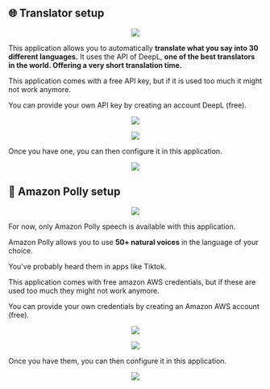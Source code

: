 ## 🌐 Translator setup

<p align="center">
  <img src="./resources/deepl.png">
</p>

This application allows you to automatically **translate what you say into 30 different languages.** It uses the API of DeepL, **one of the best translators in the world. Offering a very short translation time.**

This application comes with a free API key, but if it is used too much it might not work anymore.

You can provide your own API key by creating an account DeepL (free).

<p align="center">
  <img src="./resources/deepl1.png">
</p>

<p align="center">
  <img src="./resources/deepl2.png">
</p>

Once you have one, you can then configure it in this application.

<p align="center">
  <img src="./resources/configuration.png">
</p>

## 🦜 Amazon Polly setup

<p align="center">
  <img src="./resources/polly.png">
</p>

For now, only Amazon Polly speech is available with this application.

Amazon Polly allows you to use **50+ natural voices** in the language of your choice.

You've probably heard them in apps like Tiktok.

This application comes with free amazon AWS credentials, but if these are used too much they might not work anymore.

You can provide your own credentials by creating an Amazon AWS account (free).

<p align="center">
  <img src="./resources/polly1.png">
</p>

<p align="center">
  <img src="./resources/polly2.png">
</p>

Once you have them, you can then configure it in this application.

<p align="center">
  <img src="./resources/configuration.png">
</p>
